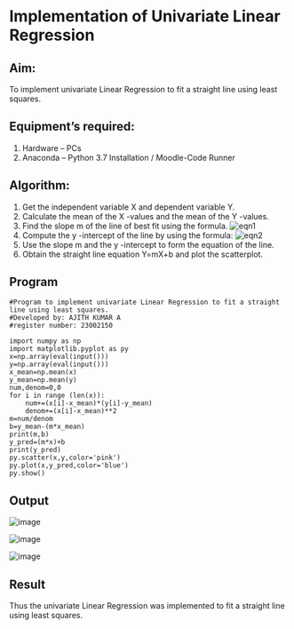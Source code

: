 # Implementation of Univariate Linear Regression
## Aim:
To implement univariate Linear Regression to fit a straight line using least squares.
## Equipment’s required:
1.	Hardware – PCs
2.	Anaconda – Python 3.7 Installation / Moodle-Code Runner
## Algorithm:
1.	Get the independent variable X and dependent variable Y.
2.	Calculate the mean of the X -values and the mean of the Y -values.
3.	Find the slope m of the line of best fit using the formula.
 ![eqn1](./eq1.jpg)
4.	Compute the y -intercept of the line by using the formula:
![eqn2](./eq2.jpg)  
5.	Use the slope m and the y -intercept to form the equation of the line.
6.	Obtain the straight line equation Y=mX+b and plot the scatterplot.
## Program
```
#Program to implement univariate Linear Regression to fit a straight line using least squares.
#Developed by: AJITH KUMAR A
#register number: 23002150

import numpy as np
import matplotlib.pyplot as py
x=np.array(eval(input()))
y=np.array(eval(input()))
x_mean=np.mean(x)
y_mean=np.mean(y)
num,denom=0,0
for i in range (len(x)):
    num+=(x[i]-x_mean)*(y[i]-y_mean)
    denom+=(x[i]-x_mean)**2
m=num/denom
b=y_mean-(m*x_mean)
print(m,b)
y_pred=(m*x)+b
print(y_pred)
py.scatter(x,y,color='pink')
py.plot(x,y_pred,color='blue')
py.show()
```
## Output
![image](https://github.com/Ajith1413/Univariate-Linear-Regression/assets/139842524/572414a9-8010-4e12-bd71-b6736951a4f2)

![image](https://github.com/Ajith1413/Univariate-Linear-Regression/assets/139842524/93a9d0b3-e461-4d8f-aea3-720be77c8d78)

![image](https://github.com/Ajith1413/Univariate-Linear-Regression/assets/139842524/a83fb8cc-f43f-4abc-9d6e-4cfaef81cd0e)


## Result
Thus the univariate Linear Regression was implemented to fit a straight line using least squares.
